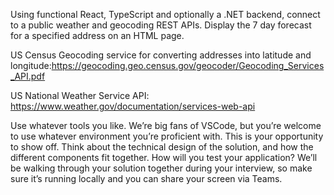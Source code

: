 Using functional React, TypeScript and optionally a .NET backend, connect to a public weather and geocoding REST APIs. Display the 7 day forecast for a specified address on an HTML page.

US Census Geocoding service for converting addresses into latitude and longitude:https://geocoding.geo.census.gov/geocoder/Geocoding_Services_API.pdf

US National Weather Service API: https://www.weather.gov/documentation/services-web-api

Use whatever tools you like. We’re big fans of VSCode, but you’re welcome to use whatever environment you’re proficient with. This is your opportunity to show off. Think about the technical design of the solution, and how the different components fit together. How will you test your application? We’ll be walking through your solution together during your interview, so make sure it’s running locally and you can share your screen via Teams.
